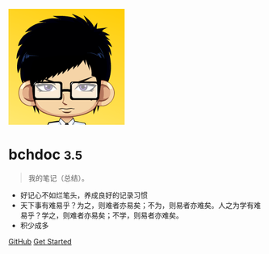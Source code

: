 <!-- _coverpage.md -->

![logo](_media/logo.png)

# bchdoc <small>3.5</small>

> 我的笔记（总结）。

- 好记心不如烂笔头，养成良好的记录习惯
- 天下事有难易乎？为之，则难者亦易矣；不为，则易者亦难矣。人之为学有难易乎？学之，则难者亦易矣；不学，则易者亦难矣。
- 积少成多

[GitHub](https://github.com/baochanghong/bchdoc)
[Get Started](/readme)